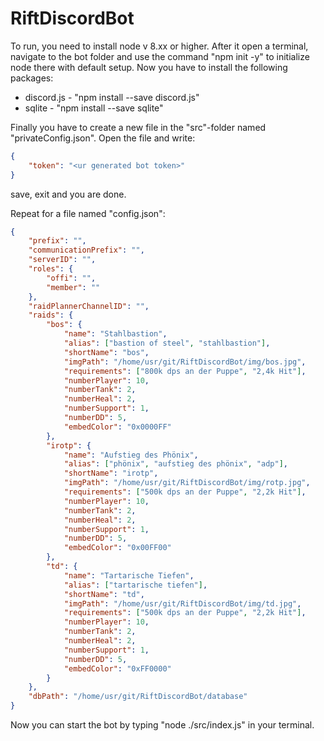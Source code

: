 # RiftDiscordBot

To run, you need to install node v 8.xx or higher.
After it open a terminal, navigate to the bot folder and use the command "npm init -y" to initialize node there with default setup.
Now you have to install the following packages:

* discord.js - "npm install --save discord.js"
* sqlite - "npm install --save sqlite"

Finally you have to create a new file in the "src"-folder named "privateConfig.json".
Open the file and write:

```json
{
    "token": "<ur generated bot token>"
}
```

save, exit and you are done.

Repeat for a file named "config.json":
```json
{
    "prefix": "",
    "communicationPrefix": "",
    "serverID": "",
    "roles": {
        "offi": "",
        "member": ""
    },
    "raidPlannerChannelID": "",
    "raids": {
        "bos": {
            "name": "Stahlbastion",
            "alias": ["bastion of steel", "stahlbastion"],
            "shortName": "bos",
            "imgPath": "/home/usr/git/RiftDiscordBot/img/bos.jpg",
            "requirements": ["800k dps an der Puppe", "2,4k Hit"],
            "numberPlayer": 10,
            "numberTank": 2,
            "numberHeal": 2,
            "numberSupport": 1,
            "numberDD": 5,
            "embedColor": "0x0000FF"
        },
        "irotp": {
            "name": "Aufstieg des Phönix",
            "alias": ["phönix", "aufstieg des phönix", "adp"],
            "shortName": "irotp",
            "imgPath": "/home/usr/git/RiftDiscordBot/img/rotp.jpg",
            "requirements": ["500k dps an der Puppe", "2,2k Hit"],
            "numberPlayer": 10,
            "numberTank": 2,
            "numberHeal": 2,
            "numberSupport": 1,
            "numberDD": 5,
            "embedColor": "0x00FF00"
        },
        "td": {
            "name": "Tartarische Tiefen",
            "alias": ["tartarische tiefen"],
            "shortName": "td",
            "imgPath": "/home/usr/git/RiftDiscordBot/img/td.jpg",
            "requirements": ["500k dps an der Puppe", "2,2k Hit"],
            "numberPlayer": 10,
            "numberTank": 2,
            "numberHeal": 2,
            "numberSupport": 1,
            "numberDD": 5,
            "embedColor": "0xFF0000"
        }
    },
    "dbPath": "/home/usr/git/RiftDiscordBot/database"
}
```

Now you can start the bot by typing "node ./src/index.js" in your terminal.
